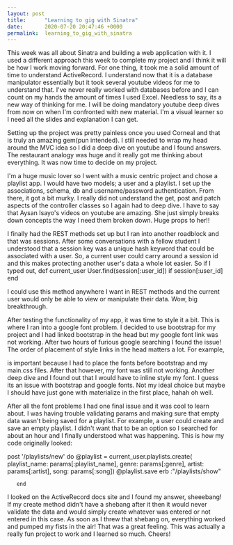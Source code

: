 ```yaml
---
layout: post
title:      "Learning to gig with Sinatra"
date:       2020-07-20 20:47:46 +0000
permalink:  learning_to_gig_with_sinatra
---
```



This week was all about Sinatra and building a web application with it. I used a different approach this week to complete my project and I think it will be how I work moving forward. For one thing, it took me a solid amount of time to understand ActiveRecord. I understand now that it is a database manipulator essentially but it took several youtube videos for me to understand that. I've never really worked with databases before and I can count on my hands the amount of times I used Excel. Needless to say, its a new way of thinking for me. I will be doing mandatory youtube deep dives from now on when I'm confronted with new material. I'm a visual learner so I need all the slides and explanation I can get. 

Setting up the project was pretty painless once you used Corneal and that is truly an amazing gem(pun intended). I still needed to wrap my head around the MVC idea so I did a deep dive on youtube and I found answers. The restaurant analogy was huge and it really got me thinking about everything. It was now time to decide on my project.

I'm a huge music lover so I went with a music centric project and chose a playlist app. I would have two models; a user and a playlist. I set up the associations, schema, db and username/password authentication. From there, it got a bit murky. I really did not understand the get, post and patch aspects of the controller classes so I again had to deep dive. I have to say that Aysan Isayo's videos on youtube are amazing. She just simply breaks down concepts the way I need them broken down. Huge props to her!! 

I finally had the REST methods set up but I ran into another roadblock and that was sessions. After some conversations with a fellow student I understood that a session key was a unique hash keyword that could be associated with a user. So, a current user could carry around a session id and this makes protecting another user's data a whole lot easier. So if I typed out,
def current_user 
 User.find(session[:user_id]) if session[:user_id] 
end

I could use this method anywhere I want in REST methods and the current user would only be able to view or manipulate their data. Wow, big breakthrough.

After testing the functionality of my app, it was time to style it a bit. This is where I ran into a google font problem. I decided to use bootstrap for my project and I had linked bootstrap in the head but my google font link was not working. After two hours of furious google searching I found the issue! The order of placement of style links in the head matters a lot. For example,
<head>
<link href="https://fonts.googleapis.com/css2?family=Lobster&display=swap" rel="stylesheet">
  <link href="https://fonts.googleapis.com/css2?family=Do+Hyeon&display=swap" rel="stylesheet">
  <link rel="stylesheet" href="https://stackpath.bootstrapcdn.com/bootstrap/4.5.0/css/bootstrap.min.css" integrity="sha384-9aIt2nRpC12Uk9gS9baDl411NQApFmC26EwAOH8WgZl5MYYxFfc+NcPb1dKGj7Sk" crossorigin="anonymous">
  <link rel="stylesheet" href="/css/main.css"/>
</head> 

is important because I had to place the fonts before bootstrap and my main.css files. After that however, my font was still not working. Another deep dive and I found out that I would have to inline style my font. I guess its an issue with bootstrap and google fonts. Not my ideal choice but maybe I should have just gone with materialize in the first place, hahah oh well. 

After all the font problems I had one final issue and it was cool to learn about. I was having trouble validating params and making sure that empty data wasn't being saved for a playlist. For example, a user could create and save an empty playlist. I didn't want that to be an option so I searched for about an hour and I finally understood what was happening. This is how my code originally looked:

post '/playlists/new' do
         @playlist = current_user.playlists.create(
           playlist_name: params[:playlist_name], 
           genre: params[:genre], 
           artist: params[:artist], 
           song: params[:song])
           @playlist.save
        erb :"/playlists/show"
        
       end   
			 
I looked on the ActiveRecord docs site and I found my answer, sheeebang! If my create method didn't have a shebang after it then it would never validate the data and would simply create whatever was entered or not entered in this case. As soon as I threw that shebang on, everything worked and pumped my fists in the air! That was a great feeling. This was actually a really fun project to work and I learned so much. Cheers!
